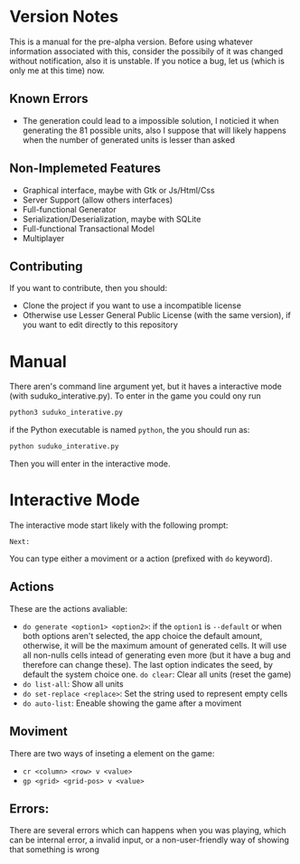 # Version Notes
This is a manual for the pre-alpha version. Before using whatever information associated with this, consider the possibily of it was changed without notification, also it is unstable. If you notice a bug, let us (which is only me at this time) now.
## Known Errors
- The generation could lead to a impossible solution, I noticied it when generating the 81 possible units, also I suppose that will likely happens when the number of generated units is lesser than asked
## Non-Implemeted Features
- Graphical interface, maybe with Gtk or Js/Html/Css
- Server Support (allow others interfaces)
- Full-functional Generator
- Serialization/Deserialization, maybe with SQLite
- Full-functional Transactional Model
- Multiplayer
## Contributing
If you want to contribute, then you should:
- Clone the project if you want to use a incompatible license
- Otherwise use Lesser General Public License (with the same version), if you want to edit directly to this repository
# Manual
There aren's command line argument yet, but it haves a interactive mode (with suduko_interative.py).
To enter in the game you could ony run
```bash
python3 suduko_interative.py
```
if the Python executable is named `python`, the you should run as:
```bash
python suduko_interative.py
```
Then you will enter in the interactive mode.
# Interactive Mode
The interactive mode start likely with the following prompt:
```
Next:
```
You can type either a moviment or a action (prefixed with `do` keyword). 
## Actions
These are the actions avaliable:
- `do generate <option1> <option2>`:
if the `option1` is `--default` or when both options aren't selected, the app choice the default amount, otherwise, it will be the maximum amount of generated cells. It will use all non-nulls cells intead of generating even more (but it have a bug and therefore can change these). The last option indicates the seed, by default the system choice one.
 `do clear`:
Clear all units (reset the game)
- `do list-all`:
Show all units
- `do set-replace <replace>`:
Set the string used to represent empty cells
- `do auto-list`:
Eneable showing the game after a moviment

## Moviment
There are two ways of inseting a element on the game:
- `cr <column> <row> v <value>`
- `gp <grid> <grid-pos> v <value>`

## Errors:
There are several errors which can happens when you was playing, which can be internal error, a invalid input, or a non-user-friendly way of showing that something is wrong
 
